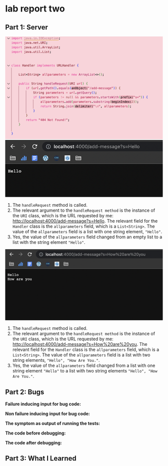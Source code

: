 # lab report two

## Part 1: Server
![Image](a.png)
![Image](c.png)
1. The `handleRequest` method is called. 
2. The relevant argument to the `handleRequest method` is the instance of the `URI` class, which is the URL requested by me: [http://localhost:4000/add-message?s=Hello](http://localhost:4000/add-message?s=Hello). The relevant field for the `Handler` class is the `allparameters` field, which is a `List<String>`. The value of the `allparameters` field is a list with one string element, `"Hello"`.
3. Yes, the value of the `allparameters` field changed from an empty list to a list with the string element `"Hello"`.

![Image](b.png)
1. The `handleRequest` method is called. 
2. The relevant argument to the `handleRequest method` is the instance of the `URI` class, which is the URL requested by me: [http://localhost:4000/add-message?s=How%20are%20you](http://localhost:4000/add-message?s=Hello). The relevant field for the `Handler` class is the `allparameters` field, which is a `List<String>`. The value of the `allparameters` field is a list with two string elements, `"Hello", "How Are You."`.
3. Yes, the value of the `allparameters` field changed from a list with one string element `"Hello"` to a list with two string elements `"Hello", "How Are You."`.

## Part 2: Bugs
**Failure inducing input for bug code:**

**Non failure inducing input for bug code:**

**The symptom as output of running the tests:**

**The code before debugging:**

**The code after debugging:**

## Part 3: What I Learned 
